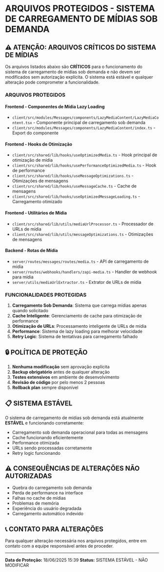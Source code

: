 # ARQUIVOS PROTEGIDOS - SISTEMA DE CARREGAMENTO DE MÍDIAS SOB DEMANDA

## ⚠️ ATENÇÃO: ARQUIVOS CRÍTICOS DO SISTEMA DE MÍDIAS

Os arquivos listados abaixo são **CRÍTICOS** para o funcionamento do sistema de carregamento de mídias sob demanda e não devem ser modificados sem autorização explícita. O sistema está estável e qualquer alteração pode comprometer a funcionalidade.

### ARQUIVOS PROTEGIDOS

#### Frontend - Componentes de Mídia Lazy Loading
- `client/src/modules/Messages/components/LazyMediaContent/LazyMediaContent.tsx` - Componente principal de carregamento sob demanda
- `client/src/modules/Messages/components/LazyMediaContent/index.ts` - Export do componente

#### Frontend - Hooks de Otimização
- `client/src/shared/lib/hooks/useOptimizedMedia.ts` - Hook principal de otimização de mídia
- `client/src/shared/lib/hooks/usePerformanceOptimizedMedia.ts` - Hook de performance
- `client/src/shared/lib/hooks/useMessageOptimizations.ts` - Otimizações de mensagens
- `client/src/shared/lib/hooks/useMessageCache.ts` - Cache de mensagens
- `client/src/shared/lib/hooks/useOptimizedMessageLoading.ts` - Carregamento otimizado

#### Frontend - Utilitários de Mídia
- `client/src/shared/lib/utils/mediaUrlProcessor.ts` - Processador de URLs de mídia
- `client/src/shared/lib/utils/messageOptimizations.ts` - Otimizações de mensagens

#### Backend - Rotas de Mídia
- `server/routes/messages/routes/media.ts` - API de carregamento de mídia
- `server/routes/webhooks/handlers/zapi-media.ts` - Handler de webhook para mídia
- `server/utils/mediaUrlExtractor.ts` - Extrator de URLs de mídia

### FUNCIONALIDADES PROTEGIDAS

1. **Carregamento Sob Demanda**: Sistema que carrega mídias apenas quando solicitado
2. **Cache Inteligente**: Gerenciamento de cache para otimização de performance
3. **Otimização de URLs**: Processamento inteligente de URLs de mídia
4. **Performance**: Sistema de lazy loading para melhorar velocidade
5. **Retry Logic**: Sistema de tentativas para carregamento falhado

## 🔒 POLÍTICA DE PROTEÇÃO

1. **Nenhuma modificação** sem aprovação explícita
2. **Backup obrigatório** antes de qualquer alteração
3. **Testes extensivos** em ambiente de desenvolvimento
4. **Revisão de código** por pelo menos 2 pessoas
5. **Rollback plan** sempre disponível

## 📋 SISTEMA ESTÁVEL

O sistema de carregamento de mídias sob demanda está atualmente **ESTÁVEL** e funcionando corretamente:
- Carregamento sob demanda operacional para todas as mensagens
- Cache funcionando eficientemente
- Performance otimizada
- URLs sendo processadas corretamente
- Retry logic funcionando

## ⚠️ CONSEQUÊNCIAS DE ALTERAÇÕES NÃO AUTORIZADAS

- Quebra do carregamento sob demanda
- Perda de performance na interface
- Falhas no cache de mídias
- Problemas de memória
- Experiência do usuário degradada
- Carregamento automático indevido

## 📞 CONTATO PARA ALTERAÇÕES

Para qualquer alteração necessária nos arquivos protegidos, entre em contato com a equipe responsável antes de proceder.

---
**Data de Proteção:** 18/06/2025 15:39
**Status:** SISTEMA ESTÁVEL - NÃO MODIFICAR